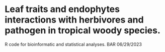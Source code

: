 # Leaf traits and endophytes interactions with herbivores and pathogen in tropical woody species.
R code for bioinformatic and statistical analyses.
BAR 06/29/2023
